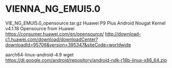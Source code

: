 # VIENNA_NG_EMUI5.0
VIE_NG_EMUI5.0_opensource.tar.gz Huawei P9 Plus Android Nougat Kernel v4.1.18 Opensource from Huawei
https://consumer.huawei.com/en/opensource/
http://download-c1.huawei.com/download/downloadCenter?downloadId=95706&version=395347&siteCode=worldwide

aarch64-linux-android-4.9
wget https://dl.google.com/android/repository/android-ndk-r16b-linux-x86_64.zip
